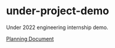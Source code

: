 # under-project-demo

Under 2022 engineering internship demo.

[Planning Document](https://docs.google.com/document/d/1F3wyCAXQKfY1HQMiCVv7BKDzUsDo3KKyMgEAV65L5rg/edit?usp=sharing)

